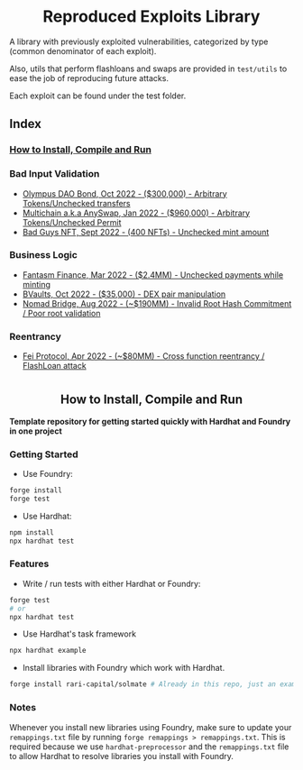 # <h1 align="center"> Reproduced Exploits Library </h1>
A library with previously exploited vulnerabilities, categorized by type (common denominator of each exploit). 

Also, utils that perform flashloans and swaps are provided in `test/utils` to ease the job of reproducing future attacks.
 
Each exploit can be found under the test folder.

## Index
### [How to Install, Compile and Run](https://github.com/coinspect/prev-exploit-library#-hardhat-x-foundry-template-)

### Bad Input Validation
- [Olympus DAO Bond, Oct 2022 - ($300,000) - Arbitrary Tokens/Unchecked transfers](/test/Bad_Data_Validation/Bond_OlympusDAO.attack.sol)
- [Multichain a.k.a AnySwap, Jan 2022 - ($960,000) - Arbitrary Tokens/Unchecked Permit](/test/Bad_Data_Validation/Multichain_Permit.attack.sol)
- [Bad Guys NFT, Sept 2022 - (400 NFTs) - Unchecked mint amount](/test/Bad_Data_Validation/Bad_Guys_NFT.attack.sol)


### Business Logic
- [Fantasm Finance, Mar 2022 - ($2.4MM) - Unchecked payments while minting](/test/Business_Logic/Fantasm_Finance.attack.sol)
- [BVaults, Oct 2022 - ($35,000) - DEX pair manipulation](/test/Business_Logic/Bvaults.attack.sol)
- [Nomad Bridge, Aug 2022 - (~$190MM) - Invalid Root Hash Commitment / Poor root validation](/test/Business_Logic/NomadBridge.attack.sol)

### Reentrancy
- [Fei Protocol, Apr 2022 - (~$80MM) - Cross function reentrancy / FlashLoan attack](/test/Reentrancy/FeiProtocol.attack.sol)

# <h2 align="center"> How to Install, Compile and Run </h2>

**Template repository for getting started quickly with Hardhat and Foundry in one project**

### Getting Started

 * Use Foundry: 
```bash
forge install
forge test
```

 * Use Hardhat:
```bash
npm install
npx hardhat test
```

### Features

 * Write / run tests with either Hardhat or Foundry:
```bash
forge test
# or
npx hardhat test
```

 * Use Hardhat's task framework
```bash
npx hardhat example
```

 * Install libraries with Foundry which work with Hardhat.
```bash
forge install rari-capital/solmate # Already in this repo, just an example
```

### Notes

Whenever you install new libraries using Foundry, make sure to update your `remappings.txt` file by running `forge remappings > remappings.txt`. This is required because we use `hardhat-preprocessor` and the `remappings.txt` file to allow Hardhat to resolve libraries you install with Foundry.
